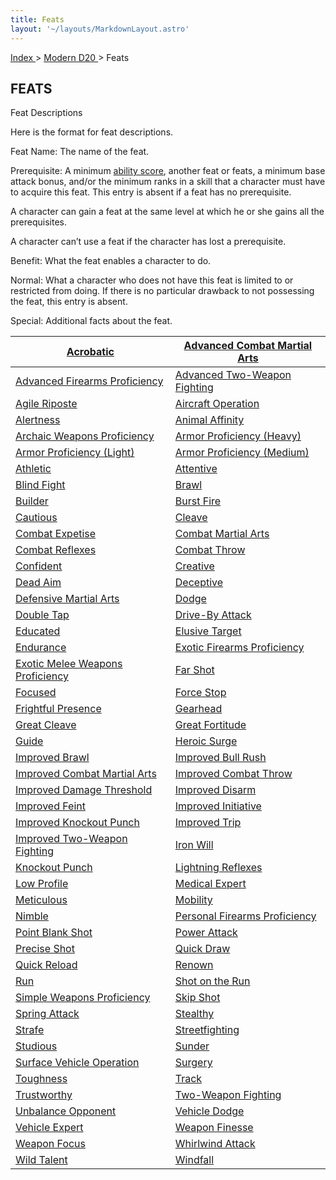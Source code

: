 ```yaml
---
title: Feats
layout: '~/layouts/MarkdownLayout.astro'
---
```


[ Index ](/) > [ Modern D20 ](/modern.d20.srd) > Feats

## FEATS

Feat Descriptions

Here is the format for feat descriptions.

Feat Name: The name of the feat.

Prerequisite: A minimum [ability score](/modern.d20.srd/basics/ability.scores), another feat or feats, a
minimum base attack bonus, and/or the minimum ranks in a skill that a
character must have to acquire this feat. This entry is absent if a feat has
no prerequisite.

A character can gain a feat at the same level at which he or she gains all the
prerequisites.

A character can’t use a feat if the character has lost a prerequisite.

Benefit: What the feat enables a character to do.

Normal: What a character who does not have this feat is limited to or
restricted from doing. If there is no particular drawback to not possessing
the feat, this entry is absent.

Special: Additional facts about the feat.

| [Acrobatic](/modern.d20.srd/feats/acrobatic) | [Advanced Combat Martial Arts](/modern.d20.srd/feats/advanced.combat.martial.arts) |
|---|---|
| [Advanced Firearms Proficiency](/modern.d20.srd/feats/advanced.firearms.proficiency) | [Advanced Two-Weapon Fighting](/modern.d20.srd/feats/advanced.two.weapon.fighting) |
| [Agile Riposte](/modern.d20.srd/feats/agile.riposte) | [Aircraft Operation](/modern.d20.srd/feats/aircraft.operation) |
| [Alertness](/modern.d20.srd/feats/alertness) | [Animal Affinity](/modern.d20.srd/feats/animal.affinity) |
| [Archaic Weapons Proficiency](/modern.d20.srd/feats/archaic.weapons.proficiency) | [Armor Proficiency (Heavy)](/modern.d20.srd/feats/armor.proficiency.heavy) |
| [Armor Proficiency (Light)](/modern.d20.srd/feats/armor.proficiency.light) | [Armor Proficiency (Medium)](/modern.d20.srd/feats/armor.proficiency.medium) |
| [Athletic](/modern.d20.srd/feats/athletic) | [Attentive](/modern.d20.srd/feats/attentive) |
| [Blind Fight](/modern.d20.srd/feats/blind.fight) | [Brawl](/modern.d20.srd/feats/brawl) |
| [Builder](/modern.d20.srd/feats/builder) | [Burst Fire](/modern.d20.srd/feats/burst.fire) |
| [Cautious](/modern.d20.srd/feats/cautious) | [Cleave](/modern.d20.srd/feats/cleave) |
| [Combat Expetise](/modern.d20.srd/feats/combat.expertise) | [Combat Martial Arts](/modern.d20.srd/feats/combat.martial.arts) |
| [Combat Reflexes](/modern.d20.srd/feats/combat.reflexes) | [Combat Throw](/modern.d20.srd/feats/combat.throw) |
| [Confident](/modern.d20.srd/feats/confident) | [Creative](/modern.d20.srd/feats/creative) |
| [Dead Aim](/modern.d20.srd/feats/dead.aim) | [Deceptive](/modern.d20.srd/feats/deceptive) |
| [Defensive Martial Arts](/modern.d20.srd/feats/defensive.martial.arts) | [Dodge](/modern.d20.srd/feats/dodge) |
| [Double Tap](/modern.d20.srd/feats/double.tap) | [Drive-By Attack](/modern.d20.srd/feats/drive.by.attack) |
| [Educated](/modern.d20.srd/feats/educated) | [Elusive Target](/modern.d20.srd/feats/elusive.target) |
| [Endurance](/modern.d20.srd/feats/endurance) | [Exotic Firearms Proficiency](/modern.d20.srd/feats/exotic.firearms.proficiency) |
| [Exotic Melee Weapons Proficiency](/modern.d20.srd/feats/exotic.melee.weapons.proficiency) | [Far Shot](/modern.d20.srd/feats/far.shot) |
| [Focused](/modern.d20.srd/feats/focused) | [Force Stop](/modern.d20.srd/feats/force.stop) |
| [Frightful Presence](/modern.d20.srd/feats/frightful.presence) | [Gearhead](/modern.d20.srd/feats/gearhead) |
| [Great Cleave](/modern.d20.srd/feats/great.cleave) | [Great Fortitude](/modern.d20.srd/feats/great.fortitude) |
| [Guide](/modern.d20.srd/feats/guide) | [Heroic Surge](/modern.d20.srd/feats/heroic.surge) |
| [Improved Brawl](/modern.d20.srd/feats/improved.brawl) | [Improved Bull Rush](/modern.d20.srd/feats/improved.bull.rush) |
| [Improved Combat Martial Arts](/modern.d20.srd/feats/improved.combat.martial.arts) | [Improved Combat Throw](/modern.d20.srd/feats/improved.combat.throw) |
| [Improved Damage Threshold](/modern.d20.srd/feats/improved.damage.threshold) | [Improved Disarm](/modern.d20.srd/feats/improved.disarm) |
| [Improved Feint](/modern.d20.srd/feats/improved.feint) | [Improved Initiative](/modern.d20.srd/feats/improved.initiative) |
| [Improved Knockout Punch](/modern.d20.srd/feats/improved.knockout.punch) | [Improved Trip](/modern.d20.srd/feats/improved.trip) |
| [Improved Two-Weapon Fighting](/modern.d20.srd/feats/improved.two.weapon.fighting) | [Iron Will](/modern.d20.srd/feats/iron.will) |
| [Knockout Punch](/modern.d20.srd/feats/knockout.punch) | [Lightning Reflexes](/modern.d20.srd/feats/lightning.reflexes) |
| [Low Profile](/modern.d20.srd/feats/low.profile) | [Medical Expert](/modern.d20.srd/feats/medical.expert) |
| [Meticulous](/modern.d20.srd/feats/meticulous) | [Mobility](/modern.d20.srd/feats/mobility) |
| [Nimble](/modern.d20.srd/feats/nimble) | [Personal Firearms Proficiency](/modern.d20.srd/feats/personal.firearms.proficiency) |
| [Point Blank Shot](/modern.d20.srd/feats/point.blank.shot) | [Power Attack](/modern.d20.srd/feats/power.attack) |
| [Precise Shot](/modern.d20.srd/feats/precise.shot) | [Quick Draw](/modern.d20.srd/feats/quick.draw) |
| [Quick Reload](/modern.d20.srd/feats/quick.reload) | [Renown](/modern.d20.srd/feats/renown) |
| [Run](/modern.d20.srd/feats/run) | [Shot on the Run](/modern.d20.srd/feats/shot.on.the.run) |
| [Simple Weapons Proficiency](/modern.d20.srd/feats/simple.weapons.proficiency) | [Skip Shot](/modern.d20.srd/feats/skip.shot) |
| [Spring Attack](/modern.d20.srd/feats/spring.attack) | [Stealthy](/modern.d20.srd/feats/stealthy) |
| [Strafe](/modern.d20.srd/feats/strafe) | [Streetfighting](/modern.d20.srd/feats/streetfighting) |
| [Studious](/modern.d20.srd/feats/studious) | [Sunder](/modern.d20.srd/feats/sunder) |
| [Surface Vehicle Operation](/modern.d20.srd/feats/surface.vehicle.operation) | [Surgery](/modern.d20.srd/feats/surgery) |
| [Toughness](/modern.d20.srd/feats/toughness) | [Track](/modern.d20.srd/feats/track) |
| [Trustworthy](/modern.d20.srd/feats/trustworthy) | [Two-Weapon Fighting](/modern.d20.srd/feats/two.weapon.fighting) |
| [Unbalance Opponent](/modern.d20.srd/feats/unbalance.opponent) | [Vehicle Dodge](/modern.d20.srd/feats/vehicle.dodge) |
| [Vehicle Expert](/modern.d20.srd/feats/vehicle.expert) | [Weapon Finesse](/modern.d20.srd/feats/weapon.finesse) |
| [Weapon Focus](/modern.d20.srd/feats/weapon.focus) | [Whirlwind Attack](/modern.d20.srd/feats/whirlwind.attack) |
| [Wild Talent](/modern.d20.srd/feats/wild.talent) | [Windfall](/modern.d20.srd/feats/windfall) |
